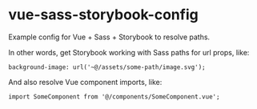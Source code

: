 # vue-sass-storybook-config
Example config for Vue + Sass + Storybook to resolve paths.

In other words, get Storybook working with Sass paths for url props, like:

```
background-image: url('~@/assets/some-path/image.svg');
```

And also resolve Vue component imports, like:

```
import SomeComponent from '@/components/SomeComponent.vue';
```
